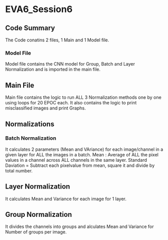 # EVA6_Session6

## Code Summary
The Code conatins 2 files, 1 Main and 1 Model file. 
### Model File
Model file contains the CNN model for Group, Batch and Layer Normalization and is imported in the main file. 

## Main File 
Main file contains the logic to run ALL 3 Normalization methods one by one using loops for 20 EPOC each. It also contains the logic to print misclassified images and print Graphs.

## Normalizations
### Batch Normalization
It calculates 2 parameters (Mean and VAriance) for each image/channel in a given layer for ALL the images in a batch.
Mean : Average of ALL the pixel values in a channel across ALL channels in the same layer.
Standard Daviation = Subtract each pixelvalue from mean, square it and divide by total number.

## Layer Normalization
It calculates Mean and Variance for each image for 1 layer.

## Group Normalization
It divides the channels into groups and alculates Mean and Variance for Number of groups per image.













